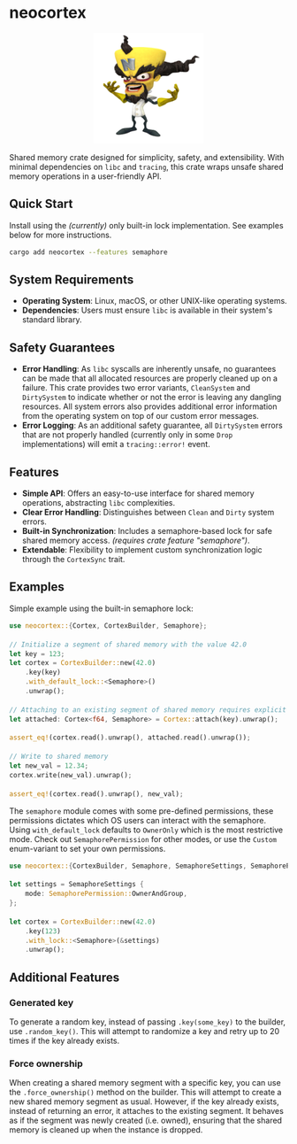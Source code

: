 # neocortex

<div align="center"><img src="img/dr_neo_cortex.png" width="200" height="200"></div>

Shared memory crate designed for simplicity, safety, and extensibility. With minimal dependencies on `libc` and `tracing`, this crate wraps unsafe shared memory operations in a user-friendly API.

## Quick Start
Install using the *(currently)* only built-in lock implementation. See examples below for more instructions.
```bash
cargo add neocortex --features semaphore
```

## System Requirements

- **Operating System**: Linux, macOS, or other UNIX-like operating systems.
- **Dependencies**: Users must ensure `libc` is available in their system's standard library.

## Safety Guarantees

- **Error Handling**: As `libc` syscalls are inherently unsafe, no guarantees can be made that all allocated resources are properly cleaned up on a failure. This crate provides two error variants, `CleanSystem` and `DirtySystem` to indicate whether or not the error is leaving any dangling resources. All system errors also provides additional error information from the operating system on top of our custom error messages.
- **Error Logging**: As an additional safety guarantee, all `DirtySystem` errors that are not properly handled (currently only in some `Drop` implementations) will emit a `tracing::error!` event.

## Features
- **Simple API**: Offers an easy-to-use interface for shared memory operations, abstracting `libc` complexities.
- **Clear Error Handling**: Distinguishes between `Clean` and `Dirty` system errors.
- **Built-in Synchronization**: Includes a semaphore-based lock for safe shared memory access. *(requires crate feature "semaphore")*.
- **Extendable**: Flexibility to implement custom synchronization logic through the `CortexSync` trait.


## Examples

Simple example using the built-in semaphore lock:

```rust
use neocortex::{Cortex, CortexBuilder, Semaphore};

// Initialize a segment of shared memory with the value 42.0
let key = 123;
let cortex = CortexBuilder::new(42.0)
    .key(key)
    .with_default_lock::<Semaphore>()
    .unwrap();

// Attaching to an existing segment of shared memory requires explicit type annotations
let attached: Cortex<f64, Semaphore> = Cortex::attach(key).unwrap();

assert_eq!(cortex.read().unwrap(), attached.read().unwrap());

// Write to shared memory
let new_val = 12.34;
cortex.write(new_val).unwrap();

assert_eq!(cortex.read().unwrap(), new_val);
```

The `semaphore` module comes with some pre-defined permissions, these permissions dictates which OS users can interact with the semaphore. Using `with_default_lock` defaults to `OwnerOnly` which is the most restrictive mode. Check out `SemaphorePermission` for other modes, or use the `Custom` enum-variant to set your own permissions.

```rust
use neocortex::{CortexBuilder, Semaphore, SemaphoreSettings, SemaphorePermission};

let settings = SemaphoreSettings {
    mode: SemaphorePermission::OwnerAndGroup,
};

let cortex = CortexBuilder::new(42.0)
    .key(123)
    .with_lock::<Semaphore>(&settings)
    .unwrap();
```

## Additional Features

### Generated key

To generate a random key, instead of passing `.key(some_key)` to the builder, use `.random_key()`. This will attempt to randomize a key and retry up to 20 times if the key already exists.


### Force ownership

When creating a shared memory segment with a specific key, you can use the `.force_ownership()` method on the builder. This will attempt to create a new shared memory segment as usual. However, if the key already exists, instead of returning an error, it attaches to the existing segment. It behaves as if the segment was newly created (i.e. owned), ensuring that the shared memory is cleaned up when the instance is dropped.
